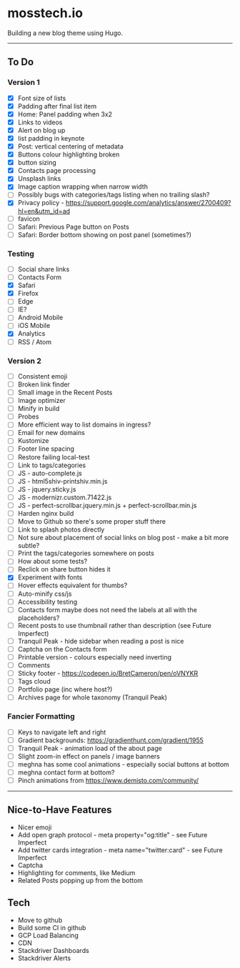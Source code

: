 # mosstech.io

Building a new blog theme using Hugo.

---

## To Do

### Version 1

- [x] Font size of lists
- [x] Padding after final list item
- [x] Home: Panel padding when 3x2
- [x] Links to videos
- [x] Alert on blog up
- [x] list padding in keynote
- [x] Post: vertical centering of metadata
- [x] Buttons colour highlighting broken
- [x] button sizing
- [x] Contacts page processing
- [x] Unsplash links
- [x] Image caption wrapping when narrow width
- [ ] Possibly bugs with categories/tags listing when no trailing slash?
- [x] Privacy policy - https://support.google.com/analytics/answer/2700409?hl=en&utm_id=ad
- [ ] favicon
- [ ] Safari: Previous Page button on Posts
- [ ] Safari: Border bottom showing on post panel (sometimes?)

### Testing

- [ ] Social share links
- [ ] Contacts Form
- [x] Safari
- [x] Firefox
- [ ] Edge
- [ ] IE?
- [ ] Android Mobile
- [ ] iOS Mobile
- [x] Analytics
- [ ] RSS / Atom

### Version 2

- [ ] Consistent emoji
- [ ] Broken link finder
- [ ] Small image in the Recent Posts
- [ ] Image optimizer
- [ ] Minify in build
- [ ] Probes
- [ ] More efficient way to list domains in ingress?
- [ ] Email for new domains
- [ ] Kustomize
- [ ] Footer line spacing
- [ ] Restore failing local-test
- [ ] Link to tags/categories
- [ ] JS - auto-complete.js
- [ ] JS - html5shiv-printshiv.min.js
- [ ] JS - jquery.sticky.js
- [ ] JS - modernizr.custom.71422.js
- [ ] JS - perfect-scrollbar.jquery.min.js + perfect-scrollbar.min.js
- [ ] Harden nginx build
- [ ] Move to Github so there's some proper stuff there
- [ ] Link to splash photos directly
- [ ] Not sure about placement of social links on blog post - make a bit more subtle?
- [ ] Print the tags/categories somewhere on posts
- [ ] How about some tests?
- [ ] Reclick on share button hides it
- [x] Experiment with fonts
- [ ] Hover effects equivalent for thumbs?
- [ ] Auto-minify css/js
- [ ] Accessibility testing
- [ ] Contacts form maybe does not need the labels at all with the placeholders?
- [ ] Recent posts to use thumbnail rather than description (see Future Imperfect)
- [ ] Tranquil Peak - hide sidebar when reading a post is nice
- [ ] Captcha on the Contacts form
- [ ] Printable version - colours especially need inverting
- [ ] Comments
- [ ] Sticky footer - https://codepen.io/BretCameron/pen/oVNYKR
- [ ] Tags cloud
- [ ] Portfolio page (inc where host?)
- [ ] Archives page for whole taxonomy (Tranquil Peak)

### Fancier Formatting

- [ ] Keys to navigate left and right
- [ ] Gradient backgrounds: https://gradienthunt.com/gradient/1955
- [ ] Tranquil Peak - animation load of the about page
- [ ] Slight zoom-in effect on panels / image banners
- [ ] meghna has some cool animations - especially social buttons at bottom
- [ ] meghna contact form at bottom?
- [ ] Pinch animations from https://www.demisto.com/community/

---

## Nice-to-Have Features

- Nicer emoji
- Add open graph protocol - meta property="og:title" - see Future Imperfect
- Add twitter cards integration - meta name="twitter:card" - see Future Imperfect
- Captcha
- Highlighting for comments, like Medium
- Related Posts popping up from the bottom

## Tech

- Move to github
- Build some CI in github
- GCP Load Balancing
- CDN
- Stackdriver Dashboards
- Stackdriver Alerts
